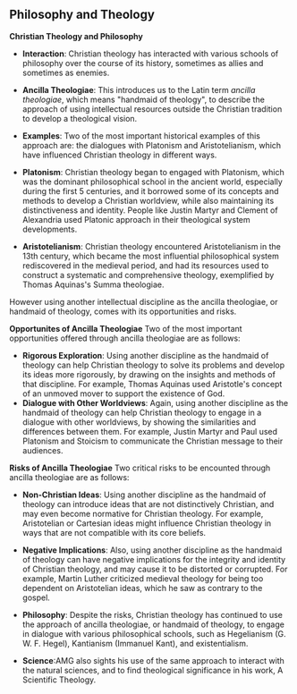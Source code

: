 ## Philosophy and Theology

**Christian Theology and Philosophy**

- **Interaction**: Christian theology has interacted with various schools of philosophy over the course of its history, sometimes as allies and sometimes as enemies.
- **Ancilla Theologiae**: This introduces us to the Latin term _ancilla theologiae_, which means "handmaid of theology", to describe the approach of using intellectual resources outside the Christian tradition to develop a theological vision.
- **Examples**: Two of the most important historical examples of this approach are: the dialogues with Platonism and Aristotelianism, which have influenced Christian theology in different ways.

- **Platonism**: Christian theology began to engaged with Platonism, which was the dominant philosophical school in the ancient world, especially during the first 5 centuries, and it borrowed some of its concepts and methods to develop a Christian worldview, while also maintaining its distinctiveness and identity. People like Justin Martyr and Clement of Alexandria used Platonic approach in their theological system developments.

- **Aristotelianism**: Christian theology encountered Aristotelianism in the 13th century, which became the most influential philosophical system rediscovered in the medieval period, and had its resources used to construct a systematic and comprehensive theology, exemplified by Thomas Aquinas's Summa theologiae.

However using another intellectual discipline as the ancilla theologiae, or handmaid of theology, comes with its opportunities and risks.

**Opportunites of Ancilla Theologiae**
Two of the most important opportunities offered through ancilla theologiae are as follows:

- **Rigorous Exploration**: Using another discipline as the handmaid of theology can help Christian theology to solve its problems and develop its ideas more rigorously, by drawing on the insights and methods of that discipline. For example, Thomas Aquinas used Aristotle's concept of an unmoved mover to support the existence of God.
- **Dialogue with Other Worldviews**: Again, using another discipline as the handmaid of theology can help Christian theology to engage in a dialogue with other worldviews, by showing the similarities and differences between them. For example, Justin Martyr and Paul used Platonism and Stoicism to communicate the Christian message to their audiences.

**Risks of Ancilla Theologiae**
Two critical risks to be encounted through ancilla theologiae are as follows:

- **Non-Christian Ideas**: Using another discipline as the handmaid of theology can introduce ideas that are not distinctively Christian, and may even become normative for Christian theology. For example, Aristotelian or Cartesian ideas might influence Christian theology in ways that are not compatible with its core beliefs.
- **Negative Implications**: Also, using another discipline as the handmaid of theology can have negative implications for the integrity and identity of Christian theology, and may cause it to be distorted or corrupted. For example, Martin Luther criticized medieval theology for being too dependent on Aristotelian ideas, which he saw as contrary to the gospel.


- **Philosophy**: Despite the risks, Christian theology has continued to use the approach of ancilla theologiae, or handmaid of theology, to engage in dialogue with various philosophical schools, such as Hegelianism (G. W. F. Hegel), Kantianism (Immanuel Kant), and existentialism.
- **Science**:AMG also sights his use of the same approach to interact with the natural sciences, and to find theological significance in his work, A Scientific Theology.
